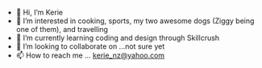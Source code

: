 - 👋 Hi, I’m Kerie
- 👀 I’m interested in cooking, sports, my two awesome dogs (Ziggy being one of them), and travelling
- 🌱 I’m currently learning coding and design through Skillcrush
- 💞️ I’m looking to collaborate on ...not sure yet
- 📫 How to reach me ... kerie_nz@yahoo.com

<!---
Ziggy0519/Ziggy0519 is a ✨ special ✨ repository because its `README.md` (this file) appears on your GitHub profile.
You can click the Preview link to take a look at your changes.
--->
